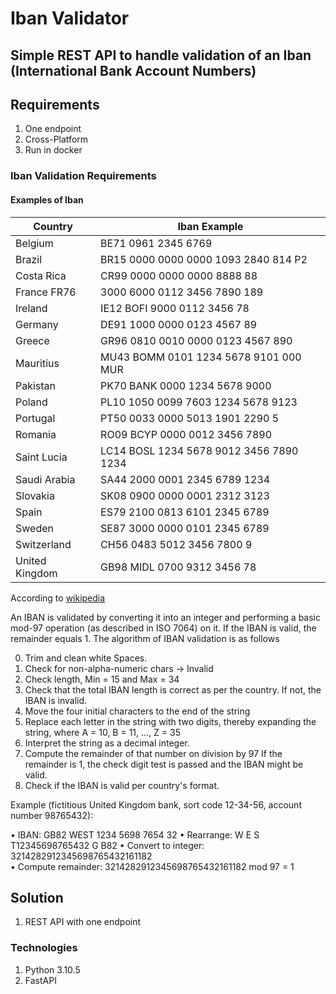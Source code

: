 # Iban Validator

## Simple REST API to handle validation of an Iban (International Bank Account Numbers)

## Requirements

1. One endpoint
2. Cross-Platform
3. Run in docker

### Iban Validation Requirements

#### Examples of Iban

| Country        | Iban Example                            |
| -------------- | --------------------------------------- |
| Belgium        | BE71 0961 2345 6769                     |
| Brazil         | BR15 0000 0000 0000 1093 2840 814 P2    |
| Costa Rica     | CR99 0000 0000 0000 8888 88             |
| France	FR76   | 3000 6000 0112 3456 7890 189            |
| Ireland        | IE12 BOFI 9000 0112 3456 78             |
| Germany        | DE91 1000 0000 0123 4567 89             |
| Greece         | GR96 0810 0010 0000 0123 4567 890       |
| Mauritius      | MU43 BOMM 0101 1234 5678 9101 000 MUR   |
| Pakistan       | PK70 BANK 0000 1234 5678 9000           |
| Poland         | PL10 1050 0099 7603 1234 5678 9123      |
| Portugal       | PT50 0033 0000 5013 1901 2290 5         |
| Romania        | RO09 BCYP 0000 0012 3456 7890           |
| Saint Lucia    | LC14 BOSL 1234 5678 9012 3456 7890 1234 |
| Saudi Arabia   | SA44 2000 0001 2345 6789 1234           |
| Slovakia       | SK08 0900 0000 0001 2312 3123           |
| Spain          | ES79 2100 0813 6101 2345 6789           |
| Sweden         | SE87 3000 0000 0101 2345 6789           |
| Switzerland    | CH56 0483 5012 3456 7800 9              |
| United Kingdom | GB98 MIDL 0700 9312 3456 78             |

According to [wikipedia](https://en.wikipedia.org/wiki/International_Bank_Account_Number)

An IBAN is validated by converting it into an integer and performing a basic
mod-97 operation (as described in ISO 7064) on it. If the IBAN is valid, the
remainder equals 1. The algorithm of IBAN validation is as follows

0. Trim and clean white Spaces.
1. Check for non-alpha-numeric chars -> Invalid
2. Check length, Min = 15 and Max = 34
4. Check that the total IBAN length is correct as per the country. If not, the IBAN is invalid.
5. Move the four initial characters to the end of the string
6. Replace each letter in the string with two digits, thereby expanding the string, where A = 10, B = 11, ..., Z = 35
7. Interpret the string as a decimal integer.
8. Compute the remainder of that number on division by 97 If the remainder is 1, the check digit test is passed and the IBAN might be valid.
9. Check if the IBAN is valid per country's format.

Example (fictitious United Kingdom bank, sort code 12-34-56, account number
98765432):

• IBAN:		GB82 WEST 1234 5698 7654 32	
• Rearrange:		W E S T12345698765432 G B82	
• Convert to integer:		3214282912345698765432161182	
• Compute remainder:		3214282912345698765432161182	mod 97 = 1

## Solution
1. REST API with one endpoint

### Technologies
1. Python 3.10.5
2. FastAPI

